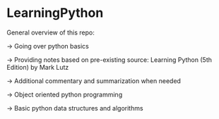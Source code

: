 # LearningPython

General overview of this repo:

-> Going over python basics

-> Providing notes based on pre-existing source: Learning Python (5th Edition) by Mark Lutz

-> Additional commentary and summarization when needed

-> Object oriented python programming

-> Basic python data structures and algorithms
